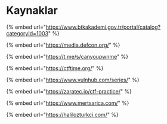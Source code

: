 # Kaynaklar

{% embed url="https://www.btkakademi.gov.tr/portal/catalog?categoryId=1003" %}

{% embed url="https://media.defcon.org/" %}

{% embed url="https://t.me/s/canyoupwnme" %}

{% embed url="https://ctftime.org/" %}

{% embed url="https://www.vulnhub.com/series/" %}

{% embed url="https://zaratec.io/ctf-practice/" %}

{% embed url="https://www.mertsarica.com/" %}

{% embed url="https://halilozturkci.com/" %}
